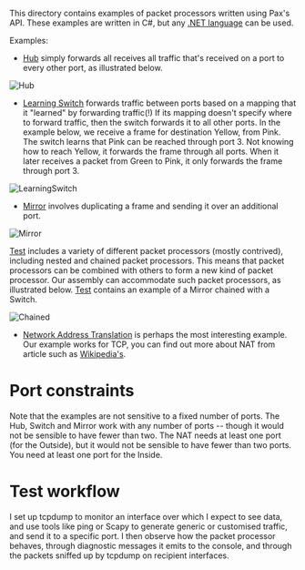 This directory contains examples of packet processors written using Pax's API.
These examples are written in C#, but any [.NET language](https://en.wikipedia.org/wiki/List_of_CLI_languages) can be used.

Examples:
* [Hub](Hub.cs) simply forwards all receives all traffic that's received on a port to every other port, as illustrated below.

![Hub](http://www.cl.cam.ac.uk/~ns441/pax/hub.png)

* [Learning Switch](LearningSwitch.cs) forwards traffic between ports based on a mapping that it "learned" by forwarding traffic(!) If its mapping doesn't specify where to forward traffic, then the switch forwards it to all other ports. In the example below, we receive a frame for destination Yellow, from Pink. The switch learns that Pink can be reached through port 3. Not knowing how to reach Yellow, it forwards the frame through all ports. When it later receives a packet from Green to Pink, it only forwards the frame through port 3.

![LearningSwitch](http://www.cl.cam.ac.uk/~ns441/pax/learningswitch.png)

* [Mirror](Mirror.cs) involves duplicating a frame and sending it over an additional port.

![Mirror](http://www.cl.cam.ac.uk/~ns441/pax/mirror.png)

[Test](Test.cs) includes a variety of different packet processors (mostly contrived), including nested and chained packet processors. This means that packet processors can be combined with others to form a new kind of packet processor. Our assembly can accommodate such packet processors, as illustrated below. [Test](Test.cs) contains an example of a Mirror chained with a Switch.

![Chained](http://www.cl.cam.ac.uk/~ns441/pax/chained.png)

* [Network Address Translation](NAT.cs) is perhaps the most interesting example. Our example works for TCP, you can find out more about NAT from article such as [Wikipedia's](https://en.wikipedia.org/wiki/Network_Address_Translation).

# Port constraints
Note that the examples are not sensitive to a fixed number of ports.
The Hub, Switch and Mirror work with any number of ports -- though it would not be sensible to have fewer than two.
The NAT needs at least one port (for the Outside), but it would not be sensible to have fewer than two ports.
You need at least one port for the Inside.

# Test workflow
I set up tcpdump to monitor an interface over which I expect to see data, and use tools like ping or Scapy to generate generic or customised traffic, and send it to a specific port. I then observe how the packet processor behaves, through diagnostic messages it emits to the console, and through the packets sniffed up by tcpdump on recipient interfaces.
